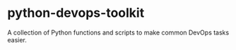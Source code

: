 # python-devops-toolkit
A collection of Python functions and scripts to make common DevOps tasks easier.

